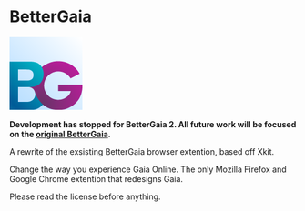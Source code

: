 BetterGaia
==========

![Logo](Chrome/images/logo/128.png)

**Development has stopped for BetterGaia 2. All future work will be focused on the [original BetterGaia](https://github.com/atthehotcorner/bettergaia).**

A rewrite of the exsisting BetterGaia browser extention, based off Xkit.

Change the way you experience Gaia Online. The only Mozilla Firefox and Google Chrome extention that redesigns Gaia.

Please read the license before anything.
